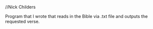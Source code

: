 //Nick Childers

Program that I wrote that reads in the Bible via .txt file and outputs the requested verse.
